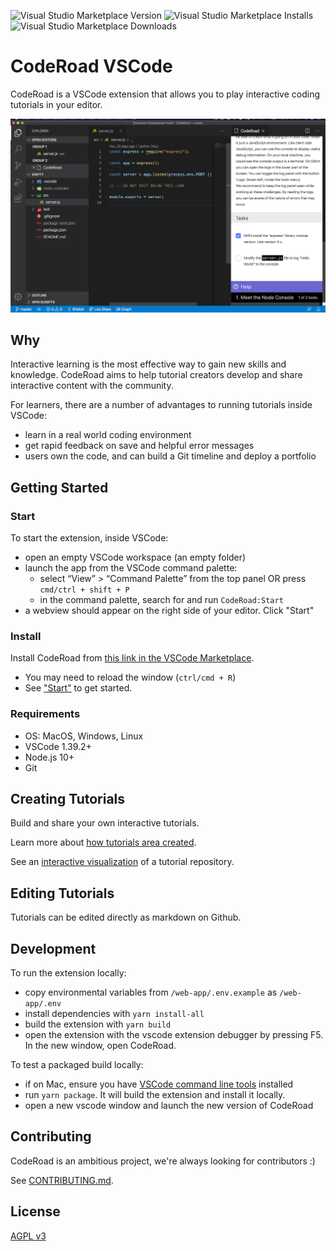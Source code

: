 ![Visual Studio Marketplace Version](https://vsmarketplacebadge.apphb.com/version/Coderoad.coderoad.svg)
![Visual Studio Marketplace Installs](https://vsmarketplacebadge.apphb.com/installs/Coderoad.coderoad.svg)
![Visual Studio Marketplace Downloads](https://vsmarketplacebadge.apphb.com/downloads/Coderoad.coderoad.svg)

# CodeRoad VSCode

CodeRoad is a VSCode extension that allows you to play interactive coding tutorials in your editor.

![CodeRoad Image](./docs/images/tutorial-example.png)

## Why

Interactive learning is the most effective way to gain new skills and knowledge. CodeRoad aims to help tutorial creators develop and share interactive content with the community.

For learners, there are a number of advantages to running tutorials inside VSCode:
- learn in a real world coding environment
- get rapid feedback on save and helpful error messages
- users own the code, and can build a Git timeline and deploy a portfolio


## Getting Started

### Start

To start the extension, inside VSCode:

- open an empty VSCode workspace (an empty folder)
- launch the app from the VSCode command palette:
  - select “View” > “Command Palette” from the top panel OR press `cmd/ctrl + shift + P`
  - in the command palette, search for and run `CodeRoad:Start`
- a webview should appear on the right side of your editor. Click "Start"

### Install

Install CodeRoad from [this link in the VSCode Marketplace](https://marketplace.visualstudio.com/items?itemName=CodeRoad.coderoad).

- You may need to reload the window (`ctrl/cmd + R`)
- See ["Start"](#start) to get started.

### Requirements

- OS: MacOS, Windows, Linux
- VSCode 1.39.2+
- Node.js 10+
- Git

## Creating Tutorials

Build and share your own interactive tutorials.

Learn more about [how tutorials area created](./docs/tutorials.md).

See an [interactive visualization](https://coderoad.github.io/coderoad-visual/) of a tutorial repository.

## Editing Tutorials

Tutorials can be edited directly as markdown on Github.

## Development

To run the extension locally:

- copy environmental variables from `/web-app/.env.example` as `/web-app/.env`
- install dependencies with `yarn install-all`
- build the extension with `yarn build`
- open the extension with the vscode extension debugger by pressing F5. In the new window, open CodeRoad.

To test a packaged build locally:

- if on Mac, ensure you have [VSCode command line tools](https://code.visualstudio.com/docs/setup/mac#_launching-from-the-command-line) installed
- run `yarn package`. It will build the extension and install it locally.
- open a new vscode window and launch the new version of CodeRoad

## Contributing

CodeRoad is an ambitious project, we're always looking for contributors :)

See [CONTRIBUTING.md](./CONTRIBUTING.md).

## License

[AGPL v3](./LICENSE.md)
